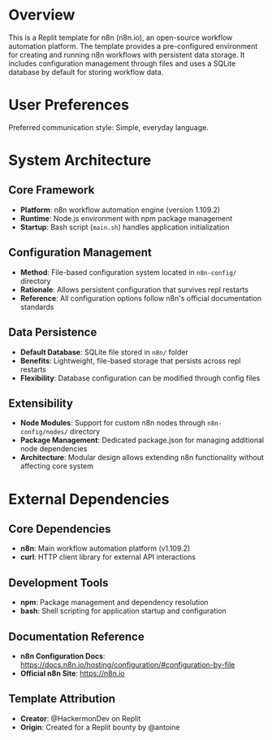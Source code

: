 # Overview

This is a Replit template for n8n (n8n.io), an open-source workflow automation platform. The template provides a pre-configured environment for creating and running n8n workflows with persistent data storage. It includes configuration management through files and uses a SQLite database by default for storing workflow data.

# User Preferences

Preferred communication style: Simple, everyday language.

# System Architecture

## Core Framework
- **Platform**: n8n workflow automation engine (version 1.109.2)
- **Runtime**: Node.js environment with npm package management
- **Startup**: Bash script (`main.sh`) handles application initialization

## Configuration Management
- **Method**: File-based configuration system located in `n8n-config/` directory
- **Rationale**: Allows persistent configuration that survives repl restarts
- **Reference**: All configuration options follow n8n's official documentation standards

## Data Persistence
- **Default Database**: SQLite file stored in `n8n/` folder
- **Benefits**: Lightweight, file-based storage that persists across repl restarts
- **Flexibility**: Database configuration can be modified through config files

## Extensibility
- **Node Modules**: Support for custom n8n nodes through `n8n-config/nodes/` directory
- **Package Management**: Dedicated package.json for managing additional node dependencies
- **Architecture**: Modular design allows extending n8n functionality without affecting core system

# External Dependencies

## Core Dependencies
- **n8n**: Main workflow automation platform (v1.109.2)
- **curl**: HTTP client library for external API interactions

## Development Tools
- **npm**: Package management and dependency resolution
- **bash**: Shell scripting for application startup and configuration

## Documentation Reference
- **n8n Configuration Docs**: https://docs.n8n.io/hosting/configuration/#configuration-by-file
- **Official n8n Site**: https://n8n.io

## Template Attribution
- **Creator**: @HackermonDev on Replit
- **Origin**: Created for a Replit bounty by @antoine